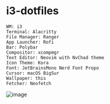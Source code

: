 # i3-dotfiles
    WM: i3
    Terminal: Alacritty
    File Manager: Ranger
    App Launcher: Rofi
    Bar: Polybar
    Compositor: xcompmgr
    Text Editor: Neovim with NvChad theme
    Icon Theme: Kora
    Font: JetBrainsMono Nerd Font Propo
    Cursor: macOS BigSur
    Wallpaper: this
    Fetcher: Neofetch
![image](https://github.com/Grxpe12/i3-dotfiles/assets/146596353/456c9923-3622-4884-8882-3fc73025461d)
